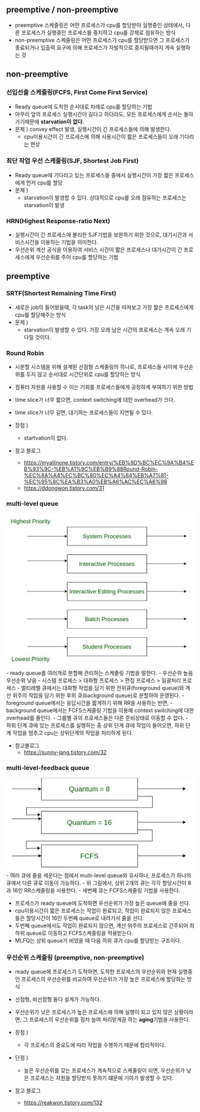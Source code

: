 ## preemptive / non-preemptive
- preemptive 스케줄링은 어떤 프로세스가 cpu를 할당받아 실행중인 상태에서, 다른 프로세스가 실행중인 프로세스를 중지하고 cpu를 강제로 점유하는 방식
- non-preemptive 스케줄링은 어떤 프로세스가 cpu를 할당받으면 그 프로세스가 종료되거나 입출력 요구에 의해 프로세스가 자발적으로 중지될때까지 계속 실행하는 것

## non-preemptive
### 선입선출 스케줄링(FCFS, First Come First Service)
- Ready queue에 도착한 순서대로 차례로 cpu를 할당하는 기법
- 아무리 앞의 프로세스 실행시간이 길다고 하더라도, 모든 프로세스에게 순서는 돌아가기때문에 **starvation이 없다.**
- 문제 ) convey effect 발생, 실행시간이 긴 프로세스들에 의해 발생한다.
  - cpu이용시간이 긴 프로세스에 의해 사용시간이 짧은 프로세스들이 오래 기다리는 현상

### 최단 작업 우선 스케줄링(SJF, Shortest Job First)
- Ready queue에 기다리고 있는 프로세스들 중에서 실행시간이 가장 짧은 프로세스에게 먼저 cpu를 할당
- 문제 )
  - starvation이 발생할 수 있다. 상대적으로 cpu를 오래 점유하는 프로세스는 starvation이 발생

### HRN(Highest Response-ratio Next)
- 실행시간이 긴 프로세스에 불리한 SJF기법을 보완하기 위한 것으로, 대기시간과 서비스시간을 이용하는 기법을 의미한다.
- 우선순위 계산 공식을 이용하여 서비스 시간이 짧은 프로세스나 대기시간이 긴 프로세스에게 우선순위를 주어 cpu를 할당하는 기법

## preemptive
### SRTF(Shortest Remaining Time First)
- 새로운 job이 들어왔을때, 각 task의 남은 시간을 따져보고 가장 짧은 프로세스에게 cpu를 할당해주는 방식
- 문제 ) 
  - starvation이 발생할 수 있다. 가장 오래 남은 시간의 프로세스는 계속 오래 기다릴 것이다.

### Round Robin
- 시분할 시스템을 위해 설계된 선점형 스케줄링의 하나로, 프로세스들 사이에 우선순위를 두지 않고 순서대로 시간단위로 cpu를 할당하는 방식
- 컴퓨터 자원을 사용할 수 이는 기회를 프로세스들에게 공정하게 부여하기 위한 방법

- time slice가 너무 짧으면, context switching에 대한 overhead가 크다.
- time slice가 너무 길면, 대기하는 프로세스들이 지연될 수 있다.
- 장점 ) 
  - startvation이 없다.

- 참고 블로그
  - https://myallinone.tistory.com/entry/%EB%9D%BC%EC%9A%B4%EB%93%9C-%EB%A1%9C%EB%B9%88Round-Robin-%EC%8A%A4%EC%BC%80%EC%A4%84%EB%A7%81-%EC%95%8C%EA%B3%A0%EB%A6%AC%EC%A6%98
  - https://ddongwon.tistory.com/31

### multi-level queue
<img src="../image/multi-level.PNG">
- ready queue를 여러개로 분할해 관리하는 스케줄링 기법을 말한다.
  - 우선순위 높음                                     우선순위 낮음
    - 시스템 프로세스 > 대화형 프로세스 > 편집 프로세스 > 일괄처리 프로세스 
- 멀티레벨 큐에서는 대화형 작업을 담기 위한 전위큐(foreground queue)와 계산 위주의 작업을 담기 위한 후위 큐(background queue)로 분할하여 운영된다.
- foreground queue에서는 응답시간을 짧게하기 위해 RR을 사용하는 반면, 
- background queue에서는 FCFS스케줄링 기법을 이용해 context switching에 대한 overhead를 줄인다.
- 그룹별 큐의 프로세스들은 다른 준비상태로 이동할 수 없다.
- 하위 단계 큐에 있는 프로세스를 실행하는 중 상위 단계 큐에 작업이 들어오면, 하위 단계 작업을 멈추고 cpu는 상위단계의 작업을 처리하게 된다.

- 참고블로그
  - https://sunny-jang.tistory.com/32

### multi-level-feedback queue
<img src="../image/multi-level-feedback.PNG">
- 여러 큐에 줄을 세운다는 점에서 multi-level queue와 유사하나, 프로세스가 하나의 큐에서 다른 큐로 이동이 가능하다.
- 위 그림에서, 상위 2개의 큐는 각각 할당시간이 8과 16인 RR스케줄링을 사용한다.
- 세번째 큐는 FCFS스케줄링 기법을 사용한다.

- 프로세스가 ready queue에 도착하면 우선순위가 가장 높은 queue에 줄을 선다.
- cpu이용시간이 짧은 프로세스는 작업이 완료되고, 작업이 완료되지 않은 프로세스들은 할당시간이 16인 두번째 queue로 내려가서 줄을 선다.
- 두번째 queue에서도 작업이 완료되지 않으면, 계산 위주의 프로세스로 간주되어 최하위 queue로 이동하고 FCFS스케줄링을 적용받는다.
- MLFQ는 상위 queue가 비었을 때 다음 하위 큐가 cpu를 할당받는 구조이다.

### 우선순위 스케줄링 (preemptive, non-preemptive)
- ready queue에 프로세스가 도착하면, 도착한 프로세스의 우선순위와 현재 실행중인 프로세스의 우선순위를 비교하여 우선순위가 가장 높은 프로세스에 할당하는 방식
- 선점형, 비선점형 둘다 설계가 가능하다.
- 우선순위가 낮은 프로세스가 높은 프로세스에 의해 실행이 되고 있지 않은 상황이라면, 그 프로세스의 우선순위를 점차 높여 처리받게끔 하는 **aging**기법을 사용한다.
- 장점 ) 
  - 각 프로세스의 중요도에 따라 작업을 수행하기 때문에 합리적이다.
- 단점 ) 
  - 높은 우선순위를 갖는 프로세스가 계속적으로 스케줄링이 되면, 우선순위가 낮은 프로세스는 자원을 할당받지 못하기 떄문에 기아가 발생할 수 있다.

- 참고 블로그
  - https://reakwon.tistory.com/132




